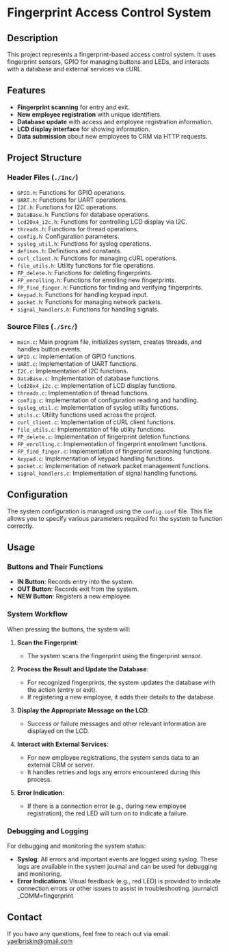 # Fingerprint Access Control System

## Description

This project represents a fingerprint-based access control system. It uses fingerprint sensors, GPIO for managing buttons and LEDs, and interacts with a database and external services via cURL.

## Features

- **Fingerprint scanning** for entry and exit.
- **New employee registration** with unique identifiers.
- **Database update** with access and employee registration information.
- **LCD display interface** for showing information.
- **Data submission** about new employees to CRM via HTTP requests.

## Project Structure

### Header Files (`./Inc/`)

- `GPIO.h`: Functions for GPIO operations.
- `UART.h`: Functions for UART operations.
- `I2C.h`: Functions for I2C operations.
- `DataBase.h`: Functions for database operations.
- `lcd20x4_i2c.h`: Functions for controlling LCD display via I2C.
- `threads.h`: Functions for thread operations.
- `config.h`: Configuration parameters.
- `syslog_util.h`: Functions for syslog operations.
- `defines.h`: Definitions and constants.
- `curl_client.h`: Functions for managing cURL operations.
- `file_utils.h`: Utility functions for file operations.
- `FP_delete.h`: Functions for deleting fingerprints.
- `FP_enrolling.h`: Functions for enrolling new fingerprints.
- `FP_find_finger.h`: Functions for finding and verifying fingerprints.
- `keypad.h`: Functions for handling keypad input.
- `packet.h`: Functions for managing network packets.
- `signal_handlers.h`: Functions for handling signals.
  
### Source Files (`./Src/`)

- `main.c`: Main program file, initializes system, creates threads, and handles button events.
- `GPIO.c`: Implementation of GPIO functions.
- `UART.c`: Implementation of UART functions.
- `I2C.c`: Implementation of I2C functions.
- `DataBase.c`: Implementation of database functions.
- `lcd20x4_i2c.c`: Implementation of LCD display functions.
- `threads.c`: Implementation of thread functions.
- `config.c`: Implementation of configuration reading and handling.
- `syslog_util.c`: Implementation of syslog utility functions.
- `utils.c`: Utility functions used across the project.
- `curl_client.c`: Implementation of cURL client functions.
- `file_utils.c`: Implementation of file utility functions.
- `FP_delete.c`: Implementation of fingerprint deletion functions.
- `FP_enrolling.c`: Implementation of fingerprint enrollment functions.
- `FP_find_finger.c`: Implementation of fingerprint searching functions.
- `keypad.c`: Implementation of keypad handling functions.
- `packet.c`: Implementation of network packet management functions.
- `signal_handlers.c`: Implementation of signal handling functions.

## Configuration

The system configuration is managed using the `config.conf` file. This file allows you to specify various parameters required for the system to function correctly. 

## Usage

### Buttons and Their Functions

- **IN Button**: Records entry into the system.
- **OUT Button**: Records exit from the system.
- **NEW Button**: Registers a new employee.

### System Workflow

When pressing the buttons, the system will:

1. **Scan the Fingerprint**:
   - The system scans the fingerprint using the fingerprint sensor.

2. **Process the Result and Update the Database**:
   - For recognized fingerprints, the system updates the database with the action (entry or exit).
   - If registering a new employee, it adds their details to the database.

3. **Display the Appropriate Message on the LCD**:
   - Success or failure messages and other relevant information are displayed on the LCD.

4. **Interact with External Services**:
   - For new employee registrations, the system sends data to an external CRM or server.
   - It handles retries and logs any errors encountered during this process.

5. **Error Indication**:
   - If there is a connection error (e.g., during new employee registration), the red LED will turn on to indicate a failure.

### Debugging and Logging

For debugging and monitoring the system status:

- **Syslog**: All errors and important events are logged using syslog. These logs are available in the system journal and can be used for debugging and monitoring.
- **Error Indications**: Visual feedback (e.g., red LED) is provided to indicate connection errors or other issues to assist in troubleshooting.
   journalctl _COMM=fingerprint

## Contact
If you have any questions, feel free to reach out via email: yaelbriskin@gmail.com
